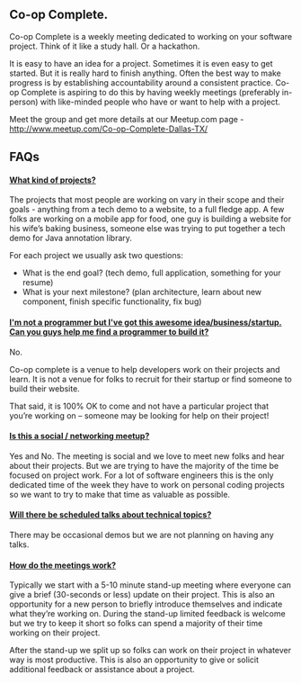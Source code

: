 ## Co-op Complete.
Co-op Complete is a weekly meeting dedicated to working on your software project. Think of it like a study hall. Or a hackathon.

It is easy to have an idea for a project. Sometimes it is even easy to get started. But it is really hard to finish anything. Often the best way to make progress is by establishing accountability around a consistent practice. Co-op Complete is aspiring to do this by having weekly meetings (preferably in-person) with like-minded people who have or want to help with a project.

Meet the group and get more details at our Meetup.com page - http://www.meetup.com/Co-op-Complete-Dallas-TX/


## FAQs

<div class="panel-group" id="accordian" role="tablist" aria-multiselectable="true">

<div class="panel panel-default">
<div class="panel-heading" role="tab" id="headingOne">
<h4 class="panel-title">
<a role="button" data-toggle="collapse" data-parent="#accordion" href="#questionOne" aria-expanded="false" aria-controls="questionOne">
What kind of projects?
</a>
</h4>
</div>
<div id="questionOne" class="panel-collapse collapse in" role="tabpanel" aria-labelledby="headingOne">
<div class="panel-body">
The projects that most people are working on vary in their scope and their goals - anything from a tech demo to a website, to a full fledge app. A few folks are working on a mobile app for food, one guy is building a website for his wife’s baking business, someone else was trying to put together a tech demo for Java annotation library.

For each project we usually ask two questions:
* What is the end goal?  (tech demo, full application, something for your resume)
* What is your next milestone? (plan architecture, learn about new component, finish specific functionality, fix bug)
</div>
</div>
</div>

<div class="panel panel-default">
<div class="panel-heading" role="tab" id="headingTwo">
<h4 class="panel-title">
<a role="button" data-toggle="collapse" data-parent="#accordion" href="#questionTwo" aria-expanded="false" aria-controls="questionTwo">
I'm not a programmer but I've got this awesome idea/business/startup. Can you guys help me find a programmer to build it?
</a>
</h4>
</div>
<div id="questionTwo" class="panel-collapse collapse in" role="tabpanel" aria-labelledby="headingTwo">
<div class="panel-body">
No.

Co-op complete is a venue to help developers work on their projects and learn. It is not a venue for folks to recruit for their startup or find someone to build their website.

That said, it is 100% OK to come and not have a particular project that you’re working on – someone may be looking for help on their project!

</div>
</div>
</div>
<div class="panel panel-default">
<div class="panel-heading" role="tab" id="headingThree">
<h4 class="panel-title">
<a role="button" data-toggle="collapse" data-parent="#accordion" href="#questionThree" aria-expanded="false" aria-controls="questionThree">
Is this a social / networking meetup?
</a>
</h4>
</div>
<div id="questionThree" class="panel-collapse collapse in" role="tabpanel" aria-labelledby="headingThree">
<div class="panel-body">
Yes and No. The meeting is social and we love to meet new folks and hear about their projects. But we are trying to have the majority of the time be focused on project work. For a lot of software engineers this is the only dedicated time of the week they have to work on personal coding projects so we want to try to make that time as valuable as possible.
</div>
</div>
</div>
<div class="panel panel-default">
<div class="panel-heading" role="tab" id="headingFour">
<h4 class="panel-title">
<a role="button" data-toggle="collapse" data-parent="#accordion" href="#questionFour" aria-expanded="false" aria-controls="questionFour">
Will there be scheduled talks about technical topics?
</a>
</h4>
</div>
<div id="questionFour" class="panel-collapse collapse in" role="tabpanel" aria-labelledby="headingFour">
<div class="panel-body">
There may be occasional demos but we are not planning on having any talks.
</div>
</div>
</div>

<div class="panel panel-default">
<div class="panel-heading" role="tab" id="headingFive">
<h4 class="panel-title">
<a role="button" data-toggle="collapse" data-parent="#accordion" href="#questionFive" aria-expanded="false" aria-controls="questionFive">
How do the meetings work?
</a>
</h4>
</div>
<div id="questionFive" class="panel-collapse collapse in" role="tabpanel" aria-labelledby="headingFive">
<div class="panel-body">
Typically we start with a 5-10 minute stand-up meeting where everyone can give a brief (30-seconds or less) update on their project. This is also an opportunity for a new person to briefly introduce themselves and indicate what they’re working on. During the stand-up limited feedback is welcome but we try to keep it short so folks can spend a majority of their time working on their project.

After the stand-up we split up so folks can work on their project in whatever way is most productive. This is also an opportunity to give or solicit additional feedback or assistance about a project.
</div>
</div>
</div>
</div>
